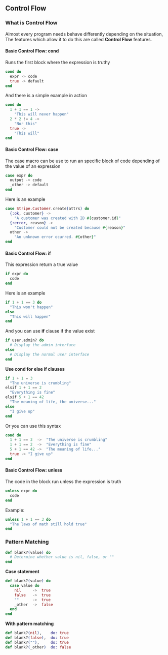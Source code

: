 ## Control Flow
### What is Control Flow
Almost every program needs behave differently depending on the situation, The features which allow it to do this are called **Control Flow** features.
#### Basic Control Flow: cond
Runs the first block where the expression is truthy
```elixir
cond do
  expr -> code
  true -> default
end
```
And there is a simple example in action
```elixir
cond do
  1 + 1 == 1 ->
    "This will never happen"
  2 * 2 != 4 ->
    "Nor this"
  true ->
    "This will"
end
```
#### Basic Control Flow: case
The case macro can be use to run an specific block of code depending of the value of an expression
```elixir
case expr do
  output -> code
  _other -> default
end
```
Here is an example
```elixir
case Stripe.Customer.create(attrs) do
  {:ok, customer} ->
    "A customer was created with ID #{customer.id}"
  {:error, reason} ->
    "Customer could not be created because #{reason}"
  other ->
    "An unknown error ocurred. #{other}"
end
```
#### Basic Control Flow: if
This expression return a true value
```elixir
if expr do
  code
end
```
Here is an example
```elixir
if 1 + 1 == 3 do
  "This won't happen"
else
  "This will happen"
end
```
And you can use **if** clause if the value exist
```elixir
if user.admin? do
  # Display the admin interface
else
  # Display the normal user interface
end
```
**Use cond for else if clauses**
```elixir
if 1 + 1 = 3
  "The universe is crumbling"
elsif 1 + 1 == 2
  "Everything is fine"
elsif 5 + 1 == 42
  "The meaning of life, the universe..."
else
  "I give up"
end
```
Or you can use this syntax
```elixir
cond do
  1 + 1 == 3  ->  "The universe is crumbling"
  1 + 1 == 2  ->  "Everything is fine"
  5 + 1 == 42 ->  "The meaning of life..."
  true -> "I give up"
end
```

#### Basic Control Flow: unless
The code in the block run unless the expression is truth
```elixir
unless expr do
  code
end
```
Example:
```elixir
unless 1 + 1 == 3 do
  "The laws of math still hold true"
end
```

### Pattern Matching
```elixir
def blank?(value) do
  # Determine whether value is nil, false, or ""
end
```
**Case statement**
```elixir
def blank?(value) do
  case value do
    nil     ->  true
    false   ->  true
    ""      ->  true
    _other  ->  false
  end
end
```
**With pattern matching**
```elixir
def blank?(nil),    do: true
def blank?(false),  do: true
def blank?(""),     do: true
def blank?(_other)  do: false
```
